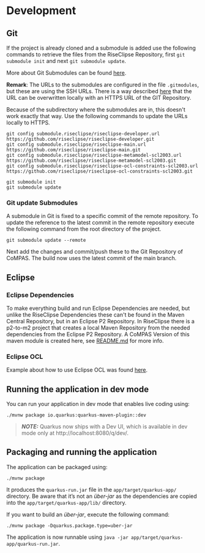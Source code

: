 <!--
SPDX-FileCopyrightText: 2022 Alliander N.V.

SPDX-License-Identifier: Apache-2.0
-->

# Development

## Git

If the project is already cloned and a submodule is added use the following commands to retrieve the files from the
RiseClipse Repository, first `git submodule init` and next `git submodule update`.

More about Git Submodules can be found [here](https://git-scm.com/book/en/v2/Git-Tools-Submodules).

**Remark**: The URLs to the submodules are configured in the file `.gitmodules`, but these are using the SSH URLs. There
is a way described [here](https://git-scm.com/book/en/v2/Git-Tools-Submodules) that the URL can be overwritten locally
with an HTTPS URL of the GIT Repository.

Because of the subdirectory where the submodules are in, this doesn't work exactly that way. Use the following commands
to update the URLs locally to HTTPS.

```
git config submodule.riseclipse/riseclipse-developer.url https://github.com/riseclipse/riseclipse-developer.git
git config submodule.riseclipse/riseclipse-main.url https://github.com/riseclipse/riseclipse-main.git
git config submodule.riseclipse/riseclipse-metamodel-scl2003.url https://github.com/riseclipse/riseclipse-metamodel-scl2003.git
git config submodule.riseclipse/riseclipse-ocl-constraints-scl2003.url https://github.com/riseclipse/riseclipse-ocl-constraints-scl2003.git

git submodule init
git submodule update
```

### Git update Submodules

A submodule in Git is fixed to a specific commit of the remote repository. To update the reference to the latest commit
in the remote repository execute the following command from the root directory of the project.

```
git submodule update --remote
```

Next add the changes and commit/push these to the Git Repository of CoMPAS. The build now uses the latest commit of the
main branch.

## Eclipse

### Eclipse Dependencies

To make everything build and run Eclipse Dependencies are needed, but unlike the RiseClipse Dependencies these can't be
found in the Maven Central Repository, but in an Eclipse P2 Repository. In RiseClipse there is a p2-to-m2 project that
creates a local Maven Repository from the needed dependencies from the Eclipse P2 Repository. A CoMPAS Version of this
maven module is created here, see [README.md](riseclipse/riseclipse-p2-to-m2/README.md) for more info.

### Eclipse OCL

Example about how to use Eclipse OCL was found
[here](https://help.eclipse.org/latest/index.jsp?topic=%2Forg.eclipse.ocl.doc%2Fhelp%2FPivotStandalone.html).

## Running the application in dev mode

You can run your application in dev mode that enables live coding using:

```shell script
./mvnw package io.quarkus:quarkus-maven-plugin::dev
```

> **_NOTE:_**  Quarkus now ships with a Dev UI, which is available in dev mode only at http://localhost:8080/q/dev/.

## Packaging and running the application

The application can be packaged using:

```shell script
./mvnw package
```

It produces the `quarkus-run.jar` file in the `app/target/quarkus-app/` directory. Be aware that it’s not an _über-jar_
as the dependencies are copied into the `app/target/quarkus-app/lib/` directory.

If you want to build an _über-jar_, execute the following command:

```shell script
./mvnw package -Dquarkus.package.type=uber-jar
```

The application is now runnable using `java -jar app/target/quarkus-app/quarkus-run.jar`.

